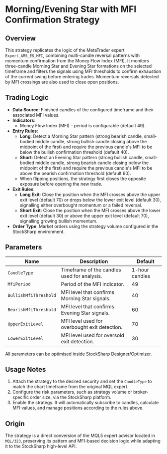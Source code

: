 # Morning/Evening Star with MFI Confirmation Strategy

## Overview
This strategy replicates the logic of the MetaTrader expert `Expert_AMS_ES_MFI`, combining multi-candle reversal patterns with momentum confirmation from the Money Flow Index (MFI). It monitors three-candle Morning Star and Evening Star formations on the selected timeframe and filters the signals using MFI thresholds to confirm exhaustion of the current swing before entering trades. Momentum reversals detected by MFI crossings are also used to close open positions.

## Trading Logic
- **Data Source**: Finished candles of the configured timeframe and their associated MFI values.
- **Indicators**:
  - Money Flow Index (MFI) – period is configurable (default 49).
- **Entry Rules**:
  - **Long**: Detect a Morning Star pattern (strong bearish candle, small-bodied middle candle, strong bullish candle closing above the midpoint of the first) and require the previous candle's MFI to be below the bullish confirmation threshold (default 40).
  - **Short**: Detect an Evening Star pattern (strong bullish candle, small-bodied middle candle, strong bearish candle closing below the midpoint of the first) and require the previous candle's MFI to be above the bearish confirmation threshold (default 60).
  - When flipping positions, the strategy first closes the opposite exposure before opening the new trade.
- **Exit Rules**:
  - **Long Exit**: Close the position when the MFI crosses above the upper exit level (default 70) or drops below the lower exit level (default 30), signalling either overbought momentum or a failed reversal.
  - **Short Exit**: Close the position when the MFI crosses above the lower exit level (default 30) or above the upper exit level (default 70), signalling growing bullish momentum.
- **Order Type**: Market orders using the strategy volume configured in the StockSharp environment.

## Parameters
| Name | Description | Default |
| ---- | ----------- | ------- |
| `CandleType` | Timeframe of the candles used for analysis. | 1-hour candles |
| `MfiPeriod` | Period of the MFI indicator. | 49 |
| `BullishMfiThreshold` | MFI level that confirms Morning Star signals. | 40 |
| `BearishMfiThreshold` | MFI level that confirms Evening Star signals. | 60 |
| `UpperExitLevel` | MFI level used for overbought exit detection. | 70 |
| `LowerExitLevel` | MFI level used for oversold exit detection. | 30 |

All parameters can be optimised inside StockSharp Designer/Optimizer.

## Usage Notes
1. Attach the strategy to the desired security and set the `CandleType` to match the chart timeframe from the original MQL expert.
2. Configure the risk parameters, such as strategy volume or broker-specific order size, via the StockSharp platform.
3. Enable the strategy. It will automatically subscribe to candles, calculate MFI values, and manage positions according to the rules above.

## Origin
The strategy is a direct conversion of the MQL5 expert advisor located in `MQL/323`, preserving its pattern and MFI-based decision logic while adapting it to the StockSharp high-level API.
